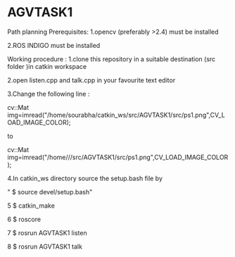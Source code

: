 # AGVTASK1
Path planning 
Prerequisites:
1.opencv (preferably >2.4) must be installed 

2.ROS INDIGO must be installed

Working procedure :
1.clone this repository in a suitable destination (src folder )in catkin workspace

2.open listen.cpp and talk.cpp in your favourite text editor 

3.Change the following line :
  
  cv::Mat img=imread("/home/sourabha/catkin_ws/src/AGVTASK1/src/ps1.png",CV_LOAD_IMAGE_COLOR);

  to 

  cv::Mat img=imread("/home/<username>/<catkin workspace>/src/AGVTASK1/src/ps1.png",CV_LOAD_IMAGE_COLOR);
  

4.In catkin_ws directory source the setup.bash file by 

   " $ source devel/setup.bash"

5 $ catkin_make

6 $ roscore

7 $ rosrun AGVTASK1 listen

8 $ rosrun AGVTASK1 talk
